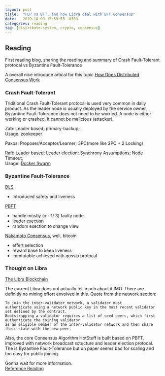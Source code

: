 ```yaml
---
layout: post
title:  "FLP vs BFT, and how Libra deal with BFT Consensus"
date:   2019-10-09 15:59:53 -0700
categories: reading
tag: [distribute-system, crypto, consensus]
---
```


## Reading
First reading blog, sharing the reading and summary of Crash Fault-Tolerant protocal vs Byzantine Fault-Tolerance

A overall nice introduce artical for this topic [How Does Distributed Consensus Work](https://medium.com/s/story/lets-take-a-crack-at-understanding-distributed-consensus-dad23d0dc95)

### Crash Fault-Tolerant
Triditional Crash Fault-Tolerant protocal is used very common in daliy product. As the leader node is usually deployed by the service owner, 
Byzantine Fault-Tolerance does not need to be worried. A node is either working or crashed, it cannot be malicious (attacker).

Zab: Leader based; primary-backup;  
Usage: zookeeper

Paxos: Proposer/Acceptor/Learner; 3PC(more like 2PC + 2 Locking)

Raft: Leader based; Leader election; Synchrony Assumptions; Node Timeout;  
Usage: [Docker Swarm](https://docs.docker.com/engine/swarm/raft)

### Byzantine Fault-Tolerance

[DLS](https://groups.csail.mit.edu/tds/papers/Lynch/jacm88.pdf)
- Introduced safety and liveness

[PBFT](http://pmg.csail.mit.edu/papers/osdi99.pdf)
- handle mostly (n - 1/ 3) faulty node
- leader exection
- random exection to change view

[Nakamoto Consensus](https://bitcoin.org/bitcoin.pdf), well, bitcoin
- effert selection
- reward base to keep liveness
- immtutable achieved with gossip protocal

### Thought on Libra
[The Libra Blockchain](https://cryptorating.eu/whitepapers/Libra/the-libra-blockchain.pdf)

The current Libra does not actually tell much about it IMO.
There are definitly no mining effort envolved in this.
Quote from the network section:
``` 
To join the inter-validator network, a validator must
authenticate using a network public key in the most recent validator set defined by the contract.
Bootstrapping a validator requires a list of seed peers, which first authenticate the joining validator
as an eligible member of the inter-validator network and then share their state with the new peer.
```

Also, the core Consensus Algorithm HotStuff is built based on PBFT, improved with network broadcast sctucture and leader election protocal. The is Byzantine Fault-Tolerance but on paper seems bad for scaling and too easy for public joining.

Gonna wait for more information.  
[Reference Reading](https://medium.com/ontologynetwork/hotstuff-the-consensus-protocol-behind-facebooks-librabft-a5503680b151)